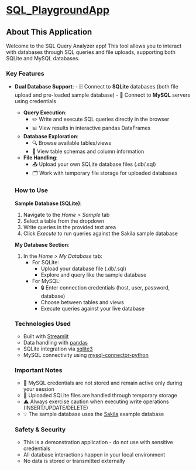 # [SQL_PlaygroundApp](https://sql-playground-app.streamlit.app/)

## About This Application

Welcome to the SQL Query Analyzer app! This tool allows you to interact with databases through SQL queries and file uploads, 
    supporting both SQLite and MySQL databases.

### Key Features

 - **Dual Database Support**:
        - 🗄️ Connect to **SQLite** databases (both file upload and pre-loaded sample database)
        - 🐬 Connect to **MySQL** servers using credentials
    - **Query Execution**:
        - ✏️ Write and execute SQL queries directly in the browser
        - 📊 View results in interactive pandas DataFrames
    - **Database Exploration**:
        - 🔍 Browse available tables/views
        - 📄 View table schemas and column information
    - **File Handling**:
        - 📤 Upload your own SQLite database files (.db/.sql)
        - 🗂️ Work with temporary file storage for uploaded databases

    ### How to Use

    **Sample Database (SQLite)**:
    1. Navigate to the *Home > Sample* tab
    2. Select a table from the dropdown
    3. Write queries in the provided text area
    4. Click *Execute* to run queries against the Sakila sample database

    **My Database Section**:
    1. In the *Home > My Database* tab:
        - For SQLite:
            - Upload your database file (.db/.sql)
            - Explore and query like the sample database
        - For MySQL:
            - 🔒 Enter connection credentials (host, user, password, database)
            - Choose between tables and views
            - Execute queries against your live database

    ### Technologies Used
    - Built with [Streamlit](https://streamlit.io/)
    - Data handling with [pandas](https://pandas.pydata.org/)
    - SQLite integration via [sqlite3](https://docs.python.org/3/library/sqlite3.html)
    - MySQL connectivity using [mysql-connector-python](https://dev.mysql.com/doc/connector-python/en/)

    ### Important Notes
    - 🔐 MySQL credentials are not stored and remain active only during your session
    - 📁 Uploaded SQLite files are handled through temporary storage
    - ⚠️ Always exercise caution when executing write operations (INSERT/UPDATE/DELETE)
    - 💡 The sample database uses the [Sakila](https://dev.mysql.com/doc/sakila/en/) example database

    ### Safety & Security
    - This is a demonstration application - do not use with sensitive credentials
    - All database interactions happen in your local environment
    - No data is stored or transmitted externally
